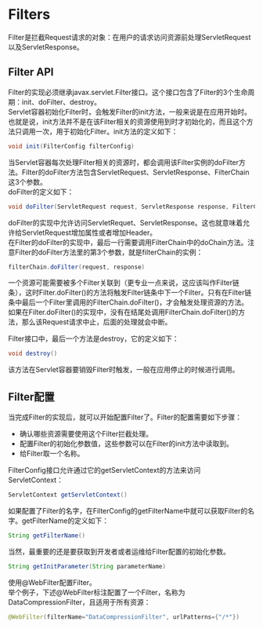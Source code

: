 # Filters
Filter是拦截Request请求的对象：在用户的请求访问资源前处理ServletRequest以及ServletResponse。
## Filter API
Filter的实现必须继承javax.servlet.Filter接口。这个接口包含了Filter的3个生命周期：init、doFilter、destroy。  
Servlet容器初始化Filter时，会触发Filter的init方法，一般来说是在应用开始时。也就是说，init方法并不是在该Filter相关的资源使用到时才初始化的，而且这个方法只调用一次，用于初始化Filter。init方法的定义如下：
```java
void init(FilterConfig filterConfig)
```
当Servlet容器每次处理Filter相关的资源时，都会调用该Filter实例的doFilter方法。Filter的doFilter方法包含ServletRequest、ServletResponse、FilterChain这3个参数。  
doFilter的定义如下：
```java
void doFilter(ServletRequest request, ServletResponse response, FilterChain filterChain)
```
doFilter的实现中允许访问ServletRequet、ServletResponse。这也就意味着允许给ServletRequest增加属性或者增加Header。  
在Filter的doFilter的实现中，最后一行需要调用FilterChain中的doChain方法。注意Filter的doFilter方法里的第3个参数，就是filterChain的实例：

```java
filterChain.doFilter(request, response)
```
一个资源可能需要被多个Filter关联到（更专业一点来说，这应该叫作Filter链条），这时Filter.doFilter()的方法将触发Filter链条中下一个Filter。只有在Filter链条中最后一个Filter里调用的FilterChain.doFilter()，才会触发处理资源的方法。  
如果在Filter.doFilter()的实现中，没有在结尾处调用FilterChain.doFilter()的方法，那么该Request请求中止，后面的处理就会中断。  

Filter接口中，最后一个方法是destroy，它的定义如下：
```java
void destroy()
```
该方法在Servlet容器要销毁Filter时触发，一般在应用停止的时候进行调用。  
## Filter配置
当完成Filter的实现后，就可以开始配置Filter了。Filter的配置需要如下步骤：
* 确认哪些资源需要使用这个Filter拦截处理。
* 配置Filter的初始化参数值，这些参数可以在Filter的init方法中读取到。
* 给Filter取一个名称。

FilterConfig接口允许通过它的getServletContext的方法来访问ServletContext：
```java
ServletContext getServletContext()
```
如果配置了Filter的名字，在FilterConfig的getFilterName中就可以获取Filter的名字。getFilterName的定义如下：
```java
String getFilterName()
```
当然，最重要的还是要获取到开发者或者运维给Filter配置的初始化参数。
```java
String getInitParameter(String parameterName)
```
使用@WebFilter配置Filter。  
举个例子，下述@WebFilter标注配置了一个Filter，名称为DataCompressionFilter，且适用于所有资源：

```java
@WebFilter(filterName="DataCompressionFilter", urlPatterns={"/*"})
```






